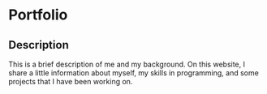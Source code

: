 # Portfolio 
## Description 
This is a brief description of me and my background. On this website, I share a little information about myself, my skills in programming, and some projects that I have been working on.


